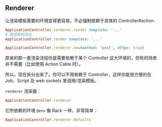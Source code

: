 ## Renderer

让渲染模板需要的环境变得更容易，不必强制依赖于具体的 Controller#action.

```ruby
ApplicationController.renderer.render template: '...'
# 更简短的写法
ApplicationController.render template: '...'

ApplicationController.renderer.new(method: 'post', https: true)
```

原来的那一套渲染流程你是需要依赖于某个 Controller 这大环境的，但有的场景并不需要（比如使用 Action Cable 时）。

所以，现在拆分出来了。你可以不用依赖于 Controller，这样你能很方便的在 Job、Script 及 web sockets 里调用/渲染模板。

`renderer` 渲染器：

```ruby
ApplicationController.renderer
```

它所依赖的环境 `@env` 像 Rack 一样，非常简单：

```ruby
ApplicationController.renderer.defaults
```